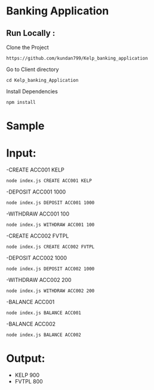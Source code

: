 # Banking Application


## Run Locally :
Clone the Project
```
https://github.com/kundan799/Kelp_banking_application
``` 
Go to Client directory
```
cd Kelp_banking_Application
```
Install Dependencies
```
npm install
```

# Sample

# Input:

-CREATE ACC001 KELP
```
node index.js CREATE ACC001 KELP
```
-DEPOSIT ACC001 1000
```
node index.js DEPOSIT ACC001 1000
```
-WITHDRAW ACC001 100
```
node index.js WITHDRAW ACC001 100
```
-CREATE ACC002 FVTPL
```
node index.js CREATE ACC002 FVTPL
```
-DEPOSIT ACC002 1000
```
node index.js DEPOSIT ACC002 1000

```
-WITHDRAW ACC002 200
```
node index.js WITHDRAW ACC002 200

```
-BALANCE ACC001

```
node index.js BALANCE ACC001

```

-BALANCE ACC002

```
node index.js BALANCE ACC002
```
# Output:

- KELP 900
- FVTPL 800






